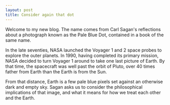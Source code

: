 ```yaml
---
layout: post
title: Consider again that dot
---
```


Welcome to my new blog. The name comes from Carl Sagan's reflections about a photograph known as the Pale Blue Dot, contained in a book of the same name.

In the late seventies, NASA launched the  Voyager 1 and 2 space probes to explore the outer planets. In 1990, having 
completed its primary mission, NASA decided to turn Voyager 1 around to take one last picture of Earth. By that time, the spacecraft
was well past the orbit of Pluto, over 40 times father from Earth than the Earth is from the Sun.

From that distance, Earth is a few pale blue pixels set against an otherwise dark and empty sky. Sagan asks us to consider the philosophical implications of that image, and what it means for how we treat each other and the Earth.

